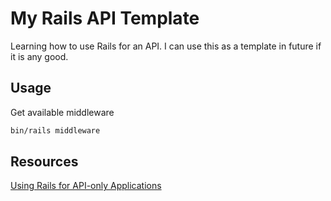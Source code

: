 # My Rails API Template

Learning how to use Rails for an API. I can use this as a template in future if it is any good.

## Usage

Get available middleware

```bash
bin/rails middleware
```

## Resources

[Using Rails for API-only Applications](https://guides.rubyonrails.org/api_app.html)